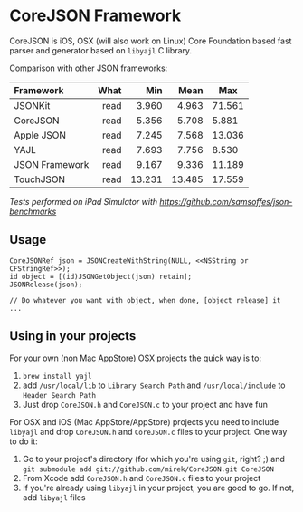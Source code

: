 # CoreJSON Framework

CoreJSON is iOS, OSX (will also work on Linux) Core Foundation based fast parser and generator based on `libyajl` C library.

Comparison with other JSON frameworks:

| Framework            | What    | Min     | Mean    | Max 
|:---------------------|--------:|--------:|--------:|--------
|              JSONKit |    read |   3.960 |   4.963 |  71.561
|             CoreJSON |    read |   5.356 |   5.708 |   5.881
|           Apple JSON |    read |   7.245 |   7.568 |  13.036
|                 YAJL |    read |   7.693 |   7.756 |   8.530
|       JSON Framework |    read |   9.167 |   9.336 |  11.189
|            TouchJSON |    read |  13.231 |  13.485 |  17.559

_Tests performed on iPad Simulator with https://github.com/samsoffes/json-benchmarks_

## Usage

    CoreJSONRef json = JSONCreateWithString(NULL, <<NSString or CFStringRef>>);
    id object = [(id)JSONGetObject(json) retain];
    JSONRelease(json);
    
    // Do whatever you want with object, when done, [object release] it
    ...

## Using in your projects

For your own (non Mac AppStore) OSX projects the quick way is to:

1. `brew install yajl`
2. add `/usr/local/lib` to `Library Search Path` and `/usr/local/include` to `Header Search Path`
3. Just drop `CoreJSON.h` and `CoreJSON.c` to your project and have fun

For OSX and iOS (Mac AppStore/AppStore) projects you need to include `libyajl` and drop `CoreJSON.h` and `CoreJSON.c` files to your project.
One way to do it:

1. Go to your project's directory (for which you're using `git`, right? ;) and `git submodule add git://github.com/mirek/CoreJSON.git CoreJSON`
2. From Xcode add `CoreJSON.h` and `CoreJSON.c` files to your project
3. If you're already using `libyajl` in your project, you are good to go. If not, add `libyajl` files
